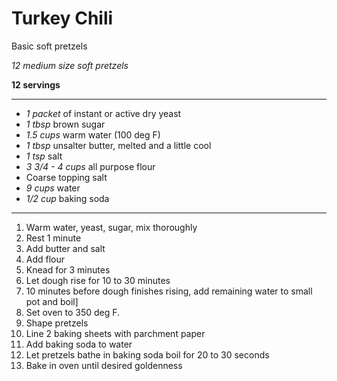 # Turkey Chili

Basic soft pretzels

*12 medium size soft pretzels*

**12 servings**

---

- *1 packet* of instant or active dry yeast
- *1 tbsp* brown sugar
- *1.5 cups* warm water (100 deg F)
- *1 tbsp* unsalter butter, melted and a little cool
- *1 tsp* salt
- *3 3/4 - 4 cups* all purpose flour
- Coarse topping salt
- *9 cups* water
- *1/2 cup* baking soda

---

1. Warm water, yeast, sugar, mix thoroughly
2. Rest 1 minute
3. Add butter and salt
4. Add flour
5. Knead for 3 minutes
6. Let dough rise for 10 to 30 minutes
7. 10 minutes before dough finishes rising, add remaining water to small pot and boil]
8. Set oven to 350 deg F.
8. Shape pretzels
9. Line 2 baking sheets with parchment paper
10. Add baking soda to water
11. Let pretzels bathe in baking soda boil for 20 to 30 seconds
12. Bake in oven until desired goldenness